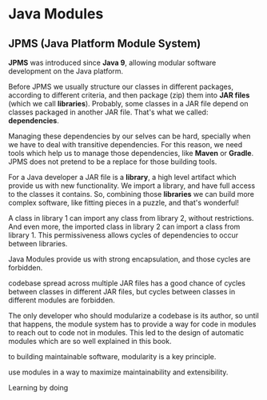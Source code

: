 # Java Modules

## JPMS (Java Platform Module System)

**JPMS** was introduced since **Java 9**, allowing modular software development on the Java platform.

Before JPMS we usually structure our classes in different packages, according to different criteria, and then package (zip) them into **JAR files** (which we call **libraries**). Probably, some classes in a JAR file depend on classes packaged in another JAR file. That's what we called: **dependencies**. 

Managing these dependencies by our selves can be hard, specially when we have to deal with transitive dependencies. For this reason, we need tools which help us to manage those dependencies, like **Maven** or **Gradle**. JPMS does not pretend to be a replace for those building tools.

For a Java developer a JAR file is a **library**, a high level artifact which provide us with new functionality. We import a library, and have full access to the classes it contains. So, combining those **libraries** we can build more complex software, like fitting pieces in a puzzle, and that's wonderful!

A class in library 1 can import any class from library 2, without restrictions. And even more, the imported class in library 2 can import a class from library 1. This permissiveness allows cycles of dependencies to occur between libraries. 

Java Modules provide us with strong encapsulation, and those cycles are forbidden. 







codebase spread across multiple JAR files has a good chance of cycles between classes in different JAR files, but cycles between classes in different modules are forbidden.

The only developer who should modularize a codebase is its author, so until that happens, the module system has to provide a way for code in modules to reach out to code not in modules. This led to the design of automatic modules which are so well explained in this book.

to building maintainable software, modularity is a key principle.

use modules in a way to maximize maintainability and extensibility.

Learning by doing
